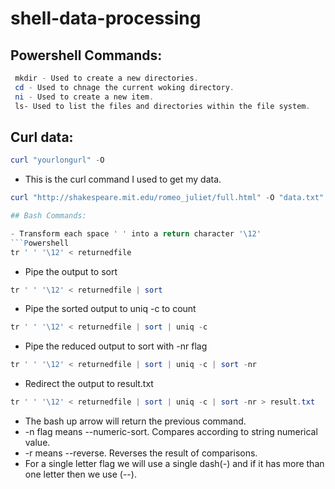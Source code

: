 # shell-data-processing
 
 ## Powershell Commands:
```Powershell
 mkdir - Used to create a new directories.
 cd - Used to chnage the current woking directory.
 ni - Used to create a new item.
 ls- Used to list the files and directories within the file system.

```
## Curl data:

```Powershell
curl "yourlongurl" -O 
```
- This is the curl command I used to get my data.
```Powershell 
curl "http://shakespeare.mit.edu/romeo_juliet/full.html" -O "data.txt"

## Bash Commands:

- Transform each space ' ' into a return character '\12'
```Powershell
tr ' ' '\12' < returnedfile
```
- Pipe the output to sort
```Powershell
tr ' ' '\12' < returnedfile | sort
```
- Pipe the sorted output to uniq -c to count
```Powershell
tr ' ' '\12' < returnedfile | sort | uniq -c
```
- Pipe the reduced output to sort with -nr flag
```Powershell
tr ' ' '\12' < returnedfile | sort | uniq -c | sort -nr
```
- Redirect the output to result.txt
```Powershell
tr ' ' '\12' < returnedfile | sort | uniq -c | sort -nr > result.txt
```

- The bash up arrow will return the previous command.
- -n flag means --numeric-sort. Compares according to string numerical value.
- -r means --reverse. Reverses the result of comparisons.
- For a single letter flag we will use a single dash(-) and if it has more than one letter then we use (--).



